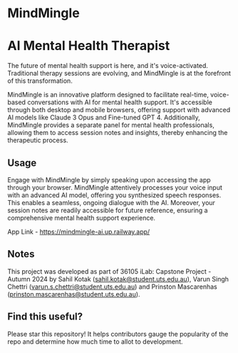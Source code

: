 <p align="center">
  <h1>MindMingle</h1>
</p>

# AI Mental Health Therapist

The future of mental health support is here, and it's voice-activated. Traditional therapy sessions are evolving, and MindMingle is at the forefront of this transformation.

MindMingle is an innovative platform designed to facilitate real-time, voice-based conversations with AI for mental health support. It's accessible through both desktop and mobile browsers, offering support with advanced AI models like Claude 3 Opus and Fine-tuned GPT 4. Additionally, MindMingle provides a separate panel for mental health professionals, allowing them to access session notes and insights, thereby enhancing the therapeutic process.

## Usage

Engage with MindMingle by simply speaking upon accessing the app through your browser. MindMingle attentively processes your voice input with an advanced AI model, offering you synthesized speech responses. This enables a seamless, ongoing dialogue with the AI. Moreover, your session notes are readily accessible for future reference, ensuring a comprehensive mental health support experience.

App Link - <a href="https://mindmingle-ai.up.railway.app/">https://mindmingle-ai.up.railway.app/</a>

## Notes

This project was developed as part of 36105 iLab: Capstone Project - Autumn 2024 by Sahil Kotak (sahil.kotak@student.uts.edu.au), Varun Singh Chettri (varun.s.chettri@student.uts.edu.au) and Prinston Mascarenhas (prinston.mascarenhas@student.uts.edu.au).

## Find this useful?

Please star this repository! It helps contributors gauge the popularity of the repo and determine how much time to allot to development.
